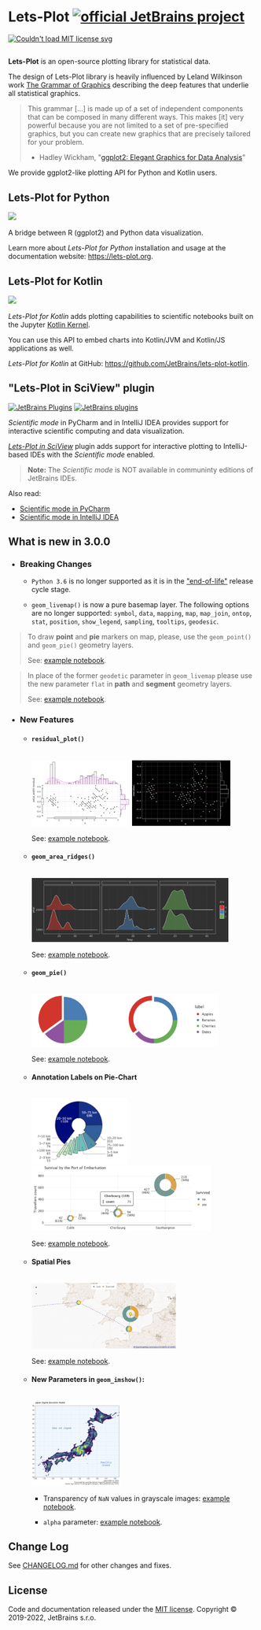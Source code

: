# Lets-Plot  [![official JetBrains project](http://jb.gg/badges/official-flat-square.svg)](https://confluence.jetbrains.com/display/ALL/JetBrains+on+GitHub)

<a href="https://raw.githubusercontent.com/JetBrains/lets-plot/master/LICENSE">
  <img src="https://img.shields.io/badge/License-MIT-yellow.svg" alt="Couldn't load MIT license svg"/>
</a>

##

**Lets-Plot** is an open-source plotting library for statistical data. 

The design of Lets-Plot library is heavily influenced by Leland Wilkinson work [The Grammar of Graphics](https://www.goodreads.com/book/show/2549408.The_Grammar_of_Graphics) describing the deep features that underlie all statistical graphics.

> This grammar [...] is made up of a set of independent components that can be composed in many different ways. This makes [it] very powerful because you are not limited to a set of pre-specified graphics, but you can create new graphics that are precisely tailored for your problem.
> - Hadley Wickham, "[ggplot2: Elegant Graphics for Data Analysis](https://ggplot2-book.org/index.html)"

We provide ggplot2-like plotting API for Python and Kotlin users. 


## Lets-Plot for Python

<a href="https://pypi.org/project/lets-plot/">
  <img src="https://badge.fury.io/py/lets-plot.svg"/>
</a>

A bridge between R (ggplot2) and Python data visualization.

Learn more about *Lets-Plot for Python* installation and usage at the documentation website: https://lets-plot.org.          


## Lets-Plot for Kotlin

<a href="https://github.com/JetBrains/lets-plot-kotlin/releases/latest">
  <img src="https://img.shields.io/github/v/release/JetBrains/lets-plot-kotlin"/>
</a>

*Lets-Plot for Kotlin* adds plotting capabilities to scientific notebooks built on the Jupyter [Kotlin Kernel](https://github.com/Kotlin/kotlin-jupyter).

You can use this API to embed charts into Kotlin/JVM and Kotlin/JS applications as well.

*Lets-Plot for Kotlin* at GitHub: https://github.com/JetBrains/lets-plot-kotlin.

## "Lets-Plot in SciView" plugin

[![JetBrains Plugins](https://img.shields.io/jetbrains/plugin/v/14379-lets-plot-in-sciview.svg)](http://plugins.jetbrains.com/plugin/14379-lets-plot-in-sciview)
[![JetBrains plugins](https://img.shields.io/jetbrains/plugin/d/14379-lets-plot-in-sciview.svg)](http://plugins.jetbrains.com/plugin/14379-lets-plot-in-sciview)

*Scientific mode* in PyCharm and in IntelliJ IDEA provides support for interactive scientific computing and data visualization.

[*Lets-Plot in SciView*](https://plugins.jetbrains.com/plugin/14379-lets-plot-in-sciview) plugin adds 
support for interactive plotting to IntelliJ-based IDEs with the *Scientific mode* enabled.
 
>
> **Note:** The *Scientific mode* is NOT available in communinty editions of JetBrains IDEs. 
>

Also read:

- [Scientific mode in PyCharm](https://www.jetbrains.com/help/pycharm/matplotlib-support.html)
- [Scientific mode in IntelliJ IDEA](https://www.jetbrains.com/help/idea/matplotlib-support.html)

## What is new in 3.0.0

- ### Breaking Changes

  - `Python 3.6` is no longer supported as it is in the ["end-of-life"](https://devguide.python.org/versions/) release cycle stage.
  
  - `geom_livemap()` is now a pure basemap layer. The following options are no longer supported:
    `symbol`, `data`, `mapping`, `map`, `map_join`, `ontop`, `stat`, `position`, `show_legend`, `sampling`, `tooltips`, `geodesic`.
 
>    To draw **point** and **pie** markers on map, please, use the `geom_point()` and `geom_pie()` geometry layers.
>
>    See: [example notebook](https://nbviewer.jupyter.org/github/JetBrains/lets-plot/blob/master/docs/f-22e/titanic.ipynb).

>    In place of the former `geodetic` parameter in `geom_livemap` please use the new parameter `flat` in **path** and **segment**
>    geometry layers. 
>
>    See: [example notebook](https://nbviewer.jupyter.org/github/JetBrains/lets-plot/blob/master/docs/f-22e/param_flat.ipynb).

- ### New Features

  - #### `residual_plot()`
    <br>
    <img src="https://raw.githubusercontent.com/JetBrains/lets-plot/master/docs/f-22e/images/residual-light.png" alt="f-22e/images/residual-light.png" width="200" height="133">
    <img src="https://raw.githubusercontent.com/JetBrains/lets-plot/master/docs/f-22e/images/residual-dark.png" alt="f-22e/images/residual-dark.png" width="200" height="133">

    See: [example notebook](https://nbviewer.org/github/JetBrains/lets-plot/blob/master/docs/f-22e/residual_plot.ipynb).

  - #### `geom_area_ridges()`
    <br>
    <img src="https://raw.githubusercontent.com/JetBrains/lets-plot/master/docs/f-22e/images/ridges-dark.png" alt="f-22e/images/ridges-dark.png" width="400" height="130">

    See: [example notebook](https://nbviewer.org/github/JetBrains/lets-plot/blob/master/docs/f-22e/ridgeline_plot.ipynb).
      
  - #### `geom_pie()`
    <br>
    <img src="https://raw.githubusercontent.com/JetBrains/lets-plot/master/docs/f-22e/images/pie.png" alt="f-22e/images/pie.png" width="379" height="106">

    See: [example notebook](https://nbviewer.jupyter.org/github/JetBrains/lets-plot/blob/master/docs/f-22e/geom_pie.ipynb).

  - #### Annotation Labels on Pie-Chart
    <br>
    <img src="https://raw.githubusercontent.com/JetBrains/lets-plot/master/docs/f-22e/images/pie-labels-explode.png" alt="f-22e/images/pie-labels-explode.png" width="195" height="133">
    <img src="https://raw.githubusercontent.com/JetBrains/lets-plot/master/docs/f-22e/images/pie-labels-titanic.png" alt="f-22e/images/pie-labels-titanic.png" width="366" height="133">

    See: [example notebook](https://nbviewer.jupyter.org/github/JetBrains/lets-plot/blob/master/docs/f-22e/annotations_for_pie.ipynb).

  - #### Spatial Pies
    <br>
    <img src="https://raw.githubusercontent.com/JetBrains/lets-plot/master/docs/f-22e/images/spatial_pies_titanic.png" alt="f-22e/images/spatial_pies_titanic.png" width="293" height="133">

    See: [example notebook](https://nbviewer.jupyter.org/github/JetBrains/lets-plot/blob/master/docs/f-22e/titanic.ipynb).

  - #### New Parameters in `geom_imshow()`:
    <br>
    <img src="https://raw.githubusercontent.com/JetBrains/lets-plot/master/docs/f-22e/images/imshow-alpha-jp.png" alt="f-22e/images/imshow-alpha-jp.png" width="180" height="172">

    - Transparency of `NaN` values in grayscale images: [example notebook](https://nbviewer.jupyter.org/github/JetBrains/lets-plot/blob/master/docs/f-22e/image_nan_values.ipynb).

    - `alpha` parameter: [example notebook](https://nbviewer.jupyter.org/github/JetBrains/lets-plot/blob/master/docs/f-22e/image_alpha_param.ipynb).


## Change Log

See [CHANGELOG.md](https://github.com/JetBrains/lets-plot/blob/master/CHANGELOG.md) for other changes and fixes.


## License

Code and documentation released under the [MIT license](https://github.com/JetBrains/lets-plot/blob/master/LICENSE).
Copyright © 2019-2022, JetBrains s.r.o.
